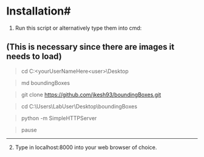 # Installation#

1. Run this script or alternatively type them into cmd:


(This is necessary since there are images it needs to load)
---
> cd C:\<yourUserNameHere\<user>\Desktop

> md boundingBoxes

> git clone https://github.com/jkesh93/boundingBoxes.git 

> cd C:\Users\LabUser\Desktop\boundingBoxes

> python -m SimpleHTTPServer

> pause

---

2. Type in localhost:8000 into your web browser of choice.